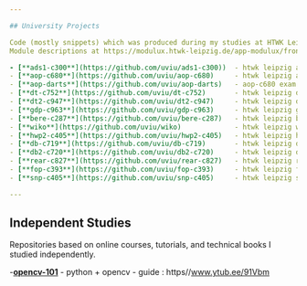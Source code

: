 ```yaml
---

## University Projects

Code (mostly snippets) which was produced during my studies at HTWK Leipzig. <br>
Module descriptions at https://modulux.htwk-leipzig.de/app-modulux/frontend/module/

- [**ads1-c300**](https://github.com/uviu/ads1-c300))  - htwk leipzig algorithmen und datenstrukturen         (C300) 
- [**aop-c680**](https://github.com/uviu/aop-c680)     - htwk leipzig anwendungsorientierte programmierung    (C680) 
- [**aop-darts**](https://github.com/uviu/aop-darts)   - aop-c680 exam 2D dart game build in java using swing 
- [**dt-c752**](https://github.com/uviu/dt-c752)       - htwk leipzig digitaltechnik                          (C752) 
- [**dt2-c947**](https://github.com/uviu/dt2-c947)     - htwk leipzig digitaltechnik                          (C947)  
- [**gdp-c963**](https://github.com/uviu/gdp-c963)     - htwk leipzig grundlagen der programmierung           (C963)
- [**bere-c287**](https://github.com/uviu/bere-c287)   - htwk leipzig betriebssysteme und rechnernetze        (C287) 
- [**wiko**](https://github.com/uviu/wiko)             - htwk leipzig wissenschaftskommunikation 
- [**hwp2-c405**](https://github.com/uviu/hwp2-c405)   - htwk leipzig hardwarepraktikum 2                     (C405) 
- [**db-c719**](https://github.com/uviu/db-c719)       - htwk leipzig datenbanken                             (C719) 
- [**db2-c720**](https://github.com/uviu/db2-c720)     - htwk leipzig datenbanken aufbaukurs                  (C720) 
- [**rear-c827**](https://github.com/uviu/rear-c827)   - htwk leipzig rechnerarchitektur                      (C827)
- [**fop-c393**](https://github.com/uviu/fop-c393)     - htwk leipzig fortgeschrittene programmierung         (C393)
- [**snp-c405**](https://github.com/uviu/snp-c405)     - htwk leipzig systemnahe programmierung               (C405)

---
```


## Independent Studies

Repositories based on online courses, tutorials, and technical books I studied independently.

-[**opencv-101**](https://github.com/uviu/opencv-101)  - python + opencv - guide : https//www.ytub.ee/91Vbm
